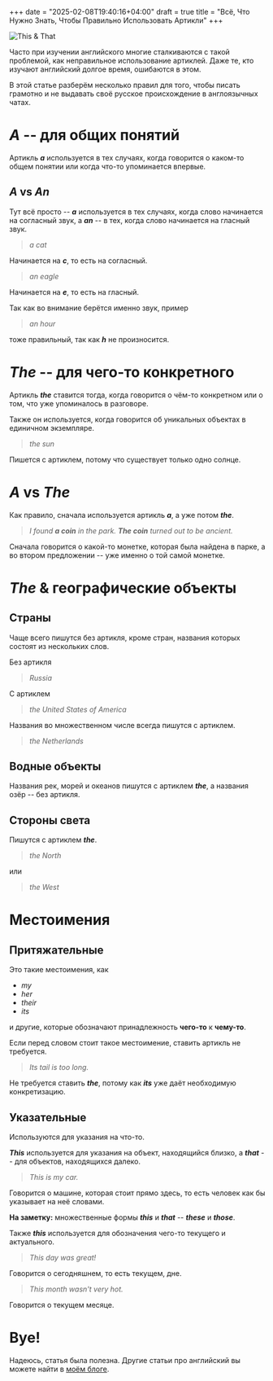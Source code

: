 +++
date = "2025-02-08T19:40:16+04:00"
draft = true
title = "Всё, Что Нужно Знать, Чтобы Правильно Использовать Артикли"
+++

![This & That](/me/EnglishThisAndThat.png)

Часто при изучении английского многие сталкиваются с такой проблемой, как неправильное использование артиклей. Даже те, кто изучают английский долгое время, ошибаются в этом.

В этой статье разберём несколько правил для того, чтобы писать грамотно и не выдавать своё русское происхождение в англоязычных чатах.

# _A_ -- для общих понятий

Артикль **_a_** используется в тех случаях, когда говорится о каком-то общем понятии или когда что-то упоминается впервые.

## _A_ vs _An_

Тут всё просто -- **_a_** используется в тех случаях, когда слово начинается на согласный звук, а **_an_** -- в тех, когда слово начинается на гласный звук.

> _a cat_

Начинается на **_c_**, то есть на согласный.

> _an eagle_

Начинается на **_e_**, то есть на гласный.

Так как во внимание берётся именно звук, пример

> _an hour_

тоже правильный, так как **_h_** не произносится.

# _The_ -- для чего-то конкретного

Артикль **_the_** ставится тогда, когда говорится о чём-то конкретном или о том, что уже упоминалось в разговоре.

Также он используется, когда говорится об уникальных объектах в единичном экземпляре.

> _the sun_

Пишется с артиклем, потому что существует только одно солнце.

# _A_ vs _The_

Как правило, сначала используется артикль **_a_**, а уже потом **_the_**.

> _I found **a coin** in the park. **The coin** turned out to be ancient._

Сначала говорится о какой-то монетке, которая была найдена в парке, а во втором предложении -- уже именно о той самой монетке.

# _The_ & географические объекты

## Страны

Чаще всего пишутся без артикля, кроме стран, названия которых состоят из нескольких слов.

Без артикля

> _Russia_

С артиклем

> _the United States of America_

Названия во множественном числе всегда пишутся с артиклем.

> _the Netherlands_

## Водные объекты

Названия рек, морей и океанов пишутся с артиклем **_the_**, а названия озёр -- без артикля.

## Стороны света

Пишутся с артиклем **_the_**.

> _the North_

или

> _the West_

# Местоимения

## Притяжательные

Это такие местоимения, как

- _my_
- _her_
- _their_
- _its_

и другие, которые обозначают принадлежность **чего-то** к **чему-то**.

Если перед словом стоит такое местоимение, ставить артикль не требуется.

> _Its tail is too long._

Не требуется ставить **_the_**, потому как **_its_** уже даёт необходимую конкретизацию.

## Указательные

Используются для указания на что-то.

**_This_** используется для указания на объект, находящийся близко, а **_that_** -- для объектов, находящихся далеко.

> _This is my car._

Говорится о машине, которая стоит прямо здесь, то есть человек как бы указывает на неё словами.

**На заметку:** множественные формы **_this_** и **_that_** -- **_these_** и **_those_**.

Также **_this_** используется для обозначения чего-то текущего и актуального.

> _This day was great!_

Говорится о сегодняшнем, то есть текущем, дне.

> _This month wasn't very hot._

Говорится о текущем месяце.

# Bye!

Надеюсь, статья была полезна. Другие статьи про английский вы можете найти в [моём блоге](https://t.me/thegblog).

